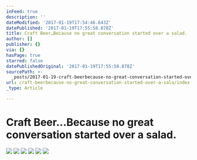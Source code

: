 ```yaml
---
inFeed: true
description: ''
dateModified: '2017-01-19T17:54:46.643Z'
datePublished: '2017-01-19T17:55:58.878Z'
title: Craft Beer…Because no great conversation started over a salad.
author: []
publisher: {}
via: {}
hasPage: true
starred: false
datePublishedOriginal: '2017-01-19T17:55:58.878Z'
sourcePath: >-
  _posts/2017-01-19-craft-beerbecause-no-great-conversation-started-over-a-sala.md
url: craft-beerbecause-no-great-conversation-started-over-a-sala/index.html
_type: Article

---
```

# Craft Beer...Because no great conversation started over a salad.
![](https://the-grid-user-content.s3-us-west-2.amazonaws.com/89ba37e1-35dd-49a2-8c95-1deac2aa8236.jpg)
![](https://the-grid-user-content.s3-us-west-2.amazonaws.com/26658230-4753-481e-8b93-7cdc30681c0a.jpg)
![](https://the-grid-user-content.s3-us-west-2.amazonaws.com/986ed965-8340-46bc-b4ce-a52f9d8cd48a.jpg)
![](https://the-grid-user-content.s3-us-west-2.amazonaws.com/601fcfb8-ada1-4784-b4db-cbf2aa48a95b.jpg)
![](https://the-grid-user-content.s3-us-west-2.amazonaws.com/6c88a0fc-f1c2-4121-8d59-1868d7c41977.jpg)
![](https://the-grid-user-content.s3-us-west-2.amazonaws.com/f1bc6e90-637e-4657-84ce-ae840d6f817c.jpg)